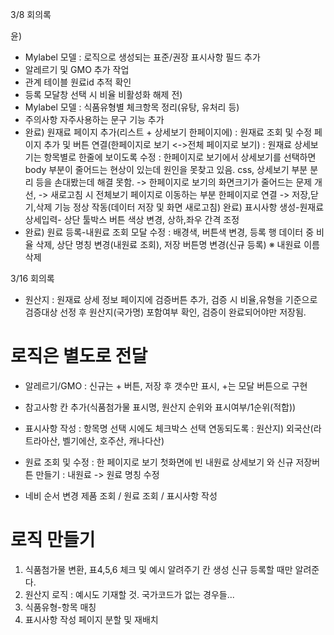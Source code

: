 3/8 회의록

윤)
- Mylabel 모델 : 로직으로 생성되는 표준/권장 표시사항 필드 추가
- 알레르기 및 GMO 추가 작업
- 관계 테이블 원료id 추적 확인
- 등록 모달창 선택 시 비율 비활성화 해제
전) 
- Mylabel 모델 : 식품유형별 체크항목 정리(유탕, 유처리 등)
- 주의사항 자주사용하는 문구 기능 추가
- 완료) 원재료 페이지 추가(리스트 + 상세보기 한페이지에)
  : 원재료 조회 및 수정 페이지 추가 및 버튼 연결(한페이지로 보기 <->전체 페이지로 보기)
  : 원재료 상세보기는 항목별로 한줄에 보이도록 수정
  : 한페이지로 보기에서 상세보기를 선택하면 body 부분이 줄어드는 현상이 있는데 원인을 못찾고 있음. css, 상세보기 부분 분리 등을 손대봤는데 해결 못함. 
  -> 한페이지로 보기의 화면크기가 줄어드는 문제 개선,
  -> 새로고침 시 전체보기 페이지로 이동하는 부분 한페이지로 연결
  -> 저장,닫기,삭제 기능 정상 작동(데이터 저장 및 화면 새로고침) 
완료) 표시사항 생성-원재료 상세입력- 상단 툴박스 버튼 색상 변경, 상하,좌우 간격 조정
- 완료) 원료 등록-내원료 조회 모달 수정 
  : 배경색, 버튼색 변경, 등록 행 데이터 중 비율 삭제, 상단 명칭 변경(내원료 조회), 저장 버튼명 변경(신규 등록)
※ 내원료 이름 삭제


3/16 회의록

- 원산지 : 원재료 상세 정보 페이지에 검증버튼 추가, 검증 시 비율,유형을 기준으로 검증대상 선정 후 원산지(국가명) 포함여부 확인, 검증이 완료되어야만 저장됨.
# 로직은 별도로 전달 

- 알레르기/GMO : 신규는 + 버튼, 저장 후 갯수만 표시, +는 모달 버튼으로 구현
- 참고사항 칸 추가(식품첨가물 표시명, 원산지 순위와 표시여부/1순위(적합))

- 표시사항 작성
 : 항목명 선택 시에도 체크박스 선택 연동되도록
 : 원산지) 외국산(라트라아산, 벨기에산, 호주산, 캐나다산)

- 원료 조회 및 수정
 : 한 페이지로 보기 첫화면에 빈 내원료 상세보기 와 신규 저장버튼 만들기
 : 내원료 -> 원료 명칭 수정

- 네비 순서 변경
 제품 조회 / 원료 조회 / 표시사항 작성

# 로직 만들기
1. 식품첨가물 변환, 표4,5,6 체크 및 예시 알려주기 칸 생성
   신규 등록할 때만 알려준다.
2. 원산지 로직
   : 예시도 기재할 것. 국가코드가 없는 경우들...
3. 식품유형-항목 매칭
4. 표시사항 작성 페이지 분할 및 재배치
